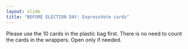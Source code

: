 ```yaml
---
layout: slide
title: "BEFORE ELECTION DAY: ExpressVote cards"
---
```


Please use the 10 cards in the plastic bag first. There is no need to count the cards in the wrappers. Open only if needed.
